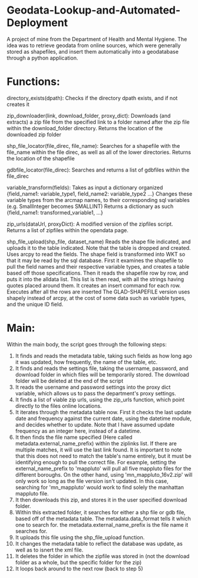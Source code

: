 # Geodata-Lookup-and-Automated-Deployment
A project of mine from the Department of Health and Mental Hygiene. The idea was to retrieve geodata from online sources, which were generally stored as shapefiles, and insert them automatically into a geodatabase through a python application.

# Functions:

directory_exists(dpath):
Checks if the directory dpath exists, and if not creates it

zip_downloader(link, download_folder, proxy_dict):
Downloads (and extracts) a zip file from the specified link to a folder named after the zip file within the download_folder directory.
Returns the location of the downloaded zip folder

shp_file_locator(file_direc, file_name):
Searches for a shapefile with the file_name within the file direc, as well as all of the lower directories.
Returns the location of the shapefile

gdbfile_locator(file_direc):
Searches and returns a list of gdbfiles within the file_direc

variable_transform(fields):
Takes as input a dictionary organized {field_name1: variable_type1, field_name2: variable_type2 ...}
Changes these variable types from the arcmap names, to their corresponding sql variables (e.g. SmallInteger becomes SMALLINT)
Returns a dictionary as such {field_name1: transformed_variable1, ...}

zip_urls(dataUrl, proxyDict):
A modified version of the zipfiles script. Returns a list of zipfiles within the opendata page.

shp_file_upload(shp_file, dataset_name)
Reads the shape file indicated, and uploads it to the table indicated. Note that the table is dropped and created.
Uses arcpy to read the fields. The shape field is transformed into WKT so that it may be read by the sql database.
First it examines the shapefile to pull the field names and their respective variable types, and creates a table based off those specifications.
Then it reads the shapefile row by row, and puts it into the alldata list. This list is then read, with all the strings having quotes placed around them.
It creates an insert command for each row.
Executes after all the rows are inserted
The GLAD-SHAPEFILE version uses shapely instead of arcpy, at the cost of some data such as variable types, and the unique ID field.


# Main:
Within the main body, the script goes through the following steps:
1. It finds and reads the metadata table, taking such fields as how long ago it was updated, how frequently, the name of the table, etc.
2. It finds and reads the settings file, taking the username, password, and download folder in which files will be temporarily stored.
	The download folder will be deleted at the end of the script
3. It reads the username and password settings into the proxy dict variable, which allows us to pass the department's proxy settings.
4. It finds a list of viable zip urls, using the zip_urls function, which point directly to the files online locations.
5. It iterates through the metadata table now. First it checks the last update date and frequency against the current date, using the datetime module, and decides whether to update.
	Note that I have assumed update frequency as an integer here, instead of a datetime.
6. It then finds the file name specified (Here called metadata.external_name_prefix) within the ziplinks list. If there are multiple matches, it will use the last link found.
	It is important to note that this does not need to match the table's name entirely, but it must be identifying enough to pull the correct file.
	For example, setting the external_name_prefix to 'mappluto' will pull all five mappluto files for the different boroughs.
	On the other hand, using 'mn_mappluto_16v2.zip' will only work so long as the file version isn't updated.
	In this case, searching for 'mn_mappluto' would work to find solely the manhattan mappluto file.
7. It then downloads this zip, and stores it in the user specified download folder.
8. Within this extracted folder, it searches for either a shp file or gdb file, based off of the metadata table.
	The metadata.data_format tells it which one to search for. the metadata.external_name_prefix is the file name it searches for.
9. It uploads this file using the shp_file_upload function.
10. It changes the metadata table to reflect the database was update, as well as to isnert the xml file.
11. It deletes the folder in which the zipfile was stored in (not the download folder as a whole, but the specific folder for the zip)
12. It loops back around to the next row (back to step 5)
	

